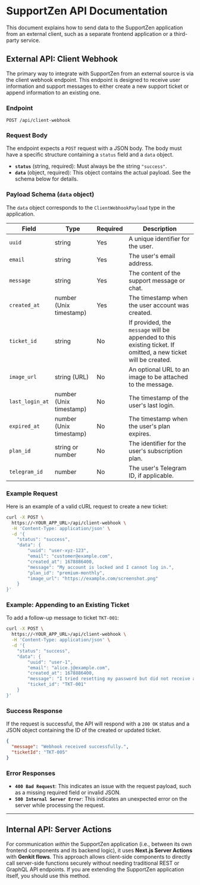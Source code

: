 # SupportZen API Documentation

This document explains how to send data to the SupportZen application from an external client, such as a separate frontend application or a third-party service.

## External API: Client Webhook

The primary way to integrate with SupportZen from an external source is via the client webhook endpoint. This endpoint is designed to receive user information and support messages to either create a new support ticket or append information to an existing one.

### Endpoint

`POST /api/client-webhook`

### Request Body

The endpoint expects a `POST` request with a JSON body. The body must have a specific structure containing a `status` field and a `data` object.

-   **`status`** (string, required): Must always be the string `"success"`.
-   **`data`** (object, required): This object contains the actual payload. See the schema below for details.

### Payload Schema (`data` object)

The `data` object corresponds to the `ClientWebhookPayload` type in the application.

| Field           | Type                     | Required | Description                                                                                                   |
| --------------- | ------------------------ | -------- | ------------------------------------------------------------------------------------------------------------- |
| `uuid`          | string                   | Yes      | A unique identifier for the user.                                                                             |
| `email`         | string                   | Yes      | The user's email address.                                                                                     |
| `message`       | string                   | Yes      | The content of the support message or chat.                                                                   |
| `created_at`    | number (Unix timestamp)  | Yes      | The timestamp when the user account was created.                                                              |
| `ticket_id`     | string                   | No       | If provided, the `message` will be appended to this existing ticket. If omitted, a new ticket will be created. |
| `image_url`     | string (URL)             | No       | An optional URL to an image to be attached to the message.                                                    |
| `last_login_at` | number (Unix timestamp)  | No       | The timestamp of the user's last login.                                                                       |
| `expired_at`    | number (Unix timestamp)  | No       | The timestamp when the user's plan expires.                                                                   |
| `plan_id`       | string or number         | No       | The identifier for the user's subscription plan.                                                              |
| `telegram_id`   | number                   | No       | The user's Telegram ID, if applicable.                                                                        |

### Example Request

Here is an example of a valid cURL request to create a new ticket:

```bash
curl -X POST \
  https://<YOUR_APP_URL>/api/client-webhook \
  -H 'Content-Type: application/json' \
  -d '{
    "status": "success",
    "data": {
        "uuid": "user-xyz-123",
        "email": "customer@example.com",
        "created_at": 1678886400,
        "message": "My account is locked and I cannot log in.",
        "plan_id": "premium-monthly",
        "image_url": "https://example.com/screenshot.png"
    }
}'
```

### Example: Appending to an Existing Ticket

To add a follow-up message to ticket `TKT-001`:

```bash
curl -X POST \
  https://<YOUR_APP_URL>/api/client-webhook \
  -H 'Content-Type: application/json' \
  -d '{
    "status": "success",
    "data": {
        "uuid": "user-1",
        "email": "alice.j@example.com",
        "created_at": 1678886400,
        "message": "I tried resetting my password but did not receive an email.",
        "ticket_id": "TKT-001"
    }
}'
```

### Success Response

If the request is successful, the API will respond with a `200 OK` status and a JSON object containing the ID of the created or updated ticket.

```json
{
  "message": "Webhook received successfully.",
  "ticketId": "TKT-005"
}
```

### Error Responses

-   **`400 Bad Request`**: This indicates an issue with the request payload, such as a missing required field or invalid JSON.
-   **`500 Internal Server Error`**: This indicates an unexpected error on the server while processing the request.

---

## Internal API: Server Actions

For communication *within* the SupportZen application (i.e., between its own frontend components and its backend logic), it uses **Next.js Server Actions** with **Genkit flows**. This approach allows client-side components to directly call server-side functions securely without needing traditional REST or GraphQL API endpoints. If you are extending the SupportZen application itself, you should use this method.
```